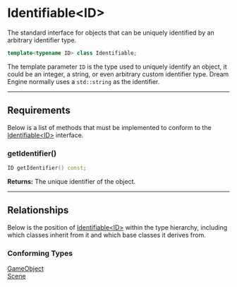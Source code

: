 # Identifiable\<ID\>

The standard interface for objects that can be uniquely 
identified by an arbitrary identifier type.

```c++
template<typename ID> class Identifiable;
```

The template parameter `ID` is the type used to uniquely 
identify an object, it could be an integer, a string, or
even arbitrary custom identifier type. Dream Engine normally 
uses a `std::string` as the identifier.

---

## Requirements
Below is a list of methods that must be implemented to
conform to the [Identifiable\<ID\>](Identifiable.md) interface.

### getIdentifier()

```c++
ID getIdentifier() const;
```

**Returns:** The unique identifier of the object. 

---

## Relationships
Below is the position of [Identifiable\<ID\>](Identifiable.md)
within the type hierarchy, including which classes inherit
from it and which base classes it derives from.

### Conforming Types
[GameObject](GameObject.md) <br>
[Scene](Scene.md)